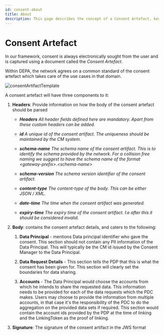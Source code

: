 ```yaml
---
id: consent-about
title: About
description: This page describes the concept of a Consent Artefact, key to DEPA.
---
```


# Consent Artefact

In our framework, consent is always electronically sought from the user and is captured using a document called the _Consent Artefact_.

Within DEPA, the network agrees on a common standard of the consent artefact which takes care of the use cases in that domain.

![consentArtifactTemplate](/img/learn/about-depa/consent-artefact-template.png)

A consent artefact will have three components to it:

1. **Headers**: Provide information on how the body of the consent artefact should be parsed

   - **_Headers_**
     _All header fields defined here are mandatory. Apart from these custom headers can be added._

   - **_id_**
     _A unique id of the consent artifact. The uniqueness should be maintained by the CM system._

   - **_schema-name_**
     _The schema name of the consent artifact. This is to identify the schema provided by the network. For a collision free naming we suggest to have the schema name of the format &lt;gateway-prefix>.&lt;schema-name>_

   - **_schema-version_**
     _The schema version identifier of the consent artifact._

   - **_content-type_**
     _The content-type of the body. This can be either JSON / XML._

   - **_date-time_**
     _The time when the consent artifact was generated._

   - **_expiry-time_**
     _The expiry time of the consent artifact. I:e after this it should be considered invalid._

2. **Body**: contains the consent artefact details, and caters to the following:

   1. **Data Principal** - mentions Data principal identifier who gave the consent. This section should not contain any PII information of the Data Principal. This will typically be the CM id issued by the Consent Manager to the Data Principal.

   2. **Data Request Details** - This section tells the PDP that this is what the consent has been given for. This section will clearly set the boundaries for data sharing.

   3. **Accounts** - The Data Principal would choose the accounts from which he intends to share the requested data. This information needs to be provided for each of the data requests which the PDC makes. Users may choose to provide the information from multiple accounts, in that case it's the responsibility of the PDC to do the aggregation on the provided data sets if required. This section would contain the account ids provided by the PDP at the time of linking and the LinkingToken as the proof of linking.

3. **Signature**: The signature of the consent artifact in the JWS format
